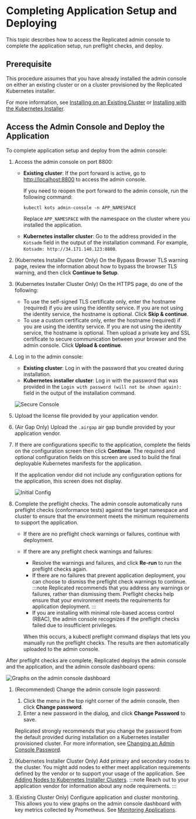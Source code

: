 # Completing Application Setup and Deploying

This topic describes how to access the Replicated admin console to complete the application setup, run preflight checks, and deploy.

## Prerequisite

This procedure assumes that you have already installed the admin console on either an existing cluster or on a cluster provisioned by the Replicated Kubernetes installer.

For more information, see [Installing on an Existing Cluster](installing-existing-cluster) or [Installing with the Kubernetes Installer](installing-embedded-cluster).

## Access the Admin Console and Deploy the Application

To complete application setup and deploy from the admin console:

1. Access the admin console on port 8800:
   * **Existing cluster**: If the port forward is active, go to [http://localhost:8800](http://localhost:8800) to access the admin console.

      If you need to reopen the port forward to the admin console, run the following command:

      ```shell
      kubectl kots admin-console -n APP_NAMESPACE
      ```
      Replace `APP_NAMESPACE` with the namespace on the cluster where you installed the application.

   * **Kubernetes installer cluster**: Go to the address provided in the `Kotsadm` field in the output of the installation command. For example, `Kotsadm: http://34.171.140.123:8800`.

1. (Kubernetes Installer Cluster Only) On the Bypass Browser TLS warning page, review the information about how to bypass the browser TLS warning, and then click **Continue to Setup**.

1. (Kubernetes Installer Cluster Only) On the HTTPS page, do one of the following:

    - To use the self-signed TLS certificate only, enter the hostname (required) if you are using the identity service. If you are not using the identity service, the hostname is optional. Click **Skip & continue**.
    - To use a custom certificate only, enter the hostname (required) if you are using the identity service. If you are not using the identity service, the hostname is optional. Then upload a private key and SSL certificate to secure communication between your browser and the admin console. Click **Upload & continue**.

1. Log in to the admin console:
   * **Existing cluster**: Log in with the password that you created during installation.
   * **Kubernetes installer cluster**: Log in with the password that was provided in the `Login with password (will not be shown again):` field in the output of the installation command.

   ![Secure Console](/images/secure-console.png)

1. Upload the license file provided by your application vendor.

1. (Air Gap Only) Upload the `.airgap` air gap bundle provided by your application vendor.

1. If there are configurations specific to the application, complete the fields on the configuration screen then click **Continue**. The required and optional configuration fields on this screen are used to build the final deployable Kubernetes manifests for the application.

   If the application vendor did not include any configuration options for the application, this screen does not display.

   ![Initial Config](/images/initial-config.png)

1. Complete the preflight checks. The admin console automatically runs preflight checks (conformance tests) against the target namespace and cluster to ensure that the environment meets the minimum requirements to support the application.

   * If there are no preflight check warnings or failures, continue with deployment.
   * If there are any preflight check warnings and failures:
      * Resolve the warnings and failures, and click **Re-run** to run the preflight checks again.
      * If there are no failures that prevent application deployment, you can choose to dismiss the preflight check warnings to continue.
      :::note
      Replicated recommends that you address any warnings or failures, rather than dismissing them. Preflight checks help ensure that your environment meets the requirements for application deployment.
      :::
      * If you are installing with minimal role-based access control (RBAC), the admin console recognizes if the preflight checks failed due to insufficient privileges.

      When this occurs, a kubectl preflight command displays that lets you manually run the preflight checks. The results are then automatically uploaded to the admin console.

  After preflight checks are complete, Replicated deploys the admin console and the application, and the admin console dashboard opens:

  ![Graphs on the admin console dashboard](/images/kotsadm-dashboard-graph.png)     

1. (Recommended) Change the admin console login password:
   1. Click the menu in the top right corner of the admin console, then click **Change password**.
   1. Enter a new password in the dialog, and click **Change Password** to save.

   Replicated strongly recommends that you change the password from the default provided during installation on a Kubernetes installer provisioned cluster. For more information, see [Changing an Admin Console Password](auth-changing-passwords).

1. (Kubernetes Installer Cluster Only) Add primary and secondary nodes to the cluster. You might add nodes to either meet application requirements defined by the vendor or to support your usage of the application. See [Adding Nodes to Kubernetes Installer Clusters](cluster-management-add-nodes).
   :::note
   Reach out to your application vendor for information about any node requirements.
   :::
1. (Existing Cluster Only) Configure application and cluster monitoring. This allows you to view graphs on the admin console dashboard with key metrics collected by Prometheus. See [Monitoring Applications](monitoring-applications).
